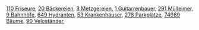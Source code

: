 [110 Friseure](https://overpass-turbo.eu/map.html?Q=%5Bout%3Ajson%5D%5Btimeout%3A200%5D%3B%0Aarea%5B%22name%22%3D%22Winterthur%22%5D-%3E.a%3B%0A%28%0Anode%28area.a%29%5B%27shop%27%3D%27hairdresser%27%5D%3B%0A%29%3B%0Aout%20body%3B%0A%3E%3B%0Aout%20skel%20qt%3B), [20 Bäckereien](https://overpass-turbo.eu/map.html?Q=%5Bout%3Ajson%5D%5Btimeout%3A200%5D%3B%0Aarea%5B%22name%22%3D%22Winterthur%22%5D-%3E.a%3B%0A%28%0Anode%28area.a%29%5B%27shop%27%3D%27bakery%27%5D%3B%0A%29%3B%0Aout%20body%3B%0A%3E%3B%0Aout%20skel%20qt%3B), [3 Metzgereien](https://overpass-turbo.eu/map.html?Q=%5Bout%3Ajson%5D%5Btimeout%3A200%5D%3B%0Aarea%5B%22name%22%3D%22Winterthur%22%5D-%3E.a%3B%0A%28%0Anode%28area.a%29%5B%27shop%27%3D%27butcher%27%5D%3B%0Arelation%28area.a%29%5B%27shop%27%3D%27butcher%27%5D%3B%0A%29%3B%0Aout%20body%3B%0A%3E%3B%0Aout%20skel%20qt%3B), [1 Guitarrenbauer](https://overpass-turbo.eu/map.html?Q=%5Bout%3Ajson%5D%5Btimeout%3A200%5D%3B%0Aarea%5B%22name%22%3D%22Winterthur%22%5D-%3E.a%3B%0A%28%0Anode%28area.a%29%5B%27craft%27%3D%27musical_instrument%27%5D%3B%0A%29%3B%0Aout%20body%3B%0A%3E%3B%0Aout%20skel%20qt%3B), [291 Mülleimer](https://overpass-turbo.eu/map.html?Q=%5Bout%3Ajson%5D%5Btimeout%3A200%5D%3B%0Aarea%5B%22name%22%3D%22Winterthur%22%5D-%3E.a%3B%0A%28%0Anode%28area.a%29%5B%27amenity%27%3D%27waste_basket%27%5D%3B%0A%29%3B%0Aout%20body%3B%0A%3E%3B%0Aout%20skel%20qt%3B), [9 Bahnhöfe](https://overpass-turbo.eu/map.html?Q=%5Bout%3Ajson%5D%5Btimeout%3A200%5D%3B%0Aarea%5B%22name%22%3D%22Winterthur%22%5D-%3E.a%3B%0A%28%0Anode%28area.a%29%5B%27railway%27%3D%27station%27%5D%3B%0Anode%28area.a%29%5B%27railway%27%3D%27halt%27%5D%3B%0A%29%3B%0Aout%20body%3B%0A%3E%3B%0Aout%20skel%20qt%3B), [649 Hydranten](https://overpass-turbo.eu/map.html?Q=%5Bout%3Ajson%5D%5Btimeout%3A200%5D%3B%0Aarea%5B%22name%22%3D%22Winterthur%22%5D-%3E.a%3B%0A%28%0Anode%28area.a%29%5B%27emergency%27%3D%27fire_hydrant%27%5D%3B%0A%29%3B%0Aout%20body%3B%0A%3E%3B%0Aout%20skel%20qt%3B), [53 Krankenhäuser](https://overpass-turbo.eu/map.html?Q=%5Bout%3Ajson%5D%5Btimeout%3A200%5D%3B%0Aarea%5B%22name%22%3D%22Winterthur%22%5D-%3E.a%3B%0A%28%0Away%28area.a%29%5B%27healthcare%27%3D%27hospital%27%5D%3B%0Anode%28area.a%29%5B%27healthcare%27%3D%27hospital%27%5D%3B%0A%29%3B%0Aout%20body%3B%0A%3E%3B%0Aout%20skel%20qt%3B), [278 Parkplätze](https://overpass-turbo.eu/map.html?Q=%5Bout%3Ajson%5D%5Btimeout%3A200%5D%3B%0Aarea%5B%22name%22%3D%22Winterthur%22%5D-%3E.a%3B%0A%28%0Anode%28area.a%29%5B%27amenity%27%3D%27parking%27%5D%3B%0Arelation%28area.a%29%5B%27amenity%27%3D%27parking%27%5D%3B%0A%29%3B%0Aout%20body%3B%0A%3E%3B%0Aout%20skel%20qt%3B), [74989 Bäume](https://overpass-turbo.eu/map.html?Q=%5Bout%3Ajson%5D%5Btimeout%3A200%5D%3B%0Aarea%5B%22name%22%3D%22Winterthur%22%5D-%3E.a%3B%0A%28%0Anode%28area.a%29%5B%27natural%27%3D%27tree%27%5D%3B%0Arelation%28area.a%29%5B%27natural%27%3D%27tree%27%5D%3B%0A%29%3B%0Aout%20body%3B%0A%3E%3B%0Aout%20skel%20qt%3B), [90 Veloständer](https://overpass-turbo.eu/map.html?Q=%5Bout%3Ajson%5D%5Btimeout%3A200%5D%3B%0Aarea%5B%22name%22%3D%22Winterthur%22%5D-%3E.a%3B%0A%28%0Anode%28area.a%29%5B%27amenity%27%3D%27bicycle_parking%27%5D%3B%0Arelation%28area.a%29%5B%27amenity%27%3D%27bicycle_parking%27%5D%3B%0A%29%3B%0Aout%20body%3B%0A%3E%3B%0Aout%20skel%20qt%3B), 